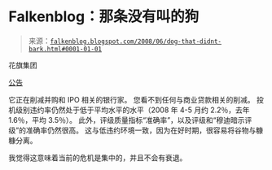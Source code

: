 <!--yml

category: 未分类

日期：2024-05-12 23:12:40

-->

# Falkenblog：那条没有叫的狗

> 来源：[`falkenblog.blogspot.com/2008/06/dog-that-didnt-bark.html#0001-01-01`](http://falkenblog.blogspot.com/2008/06/dog-that-didnt-bark.html#0001-01-01)

花旗集团

[公告](http://online.wsj.com/article/SB121416925522495095.html?mod=hps_us_whats_news)

它正在削减并购和 IPO 相关的银行家。 您看不到任何与商业贷款相关的削减。 投机级别违约率仍然处于低于平均水平的水平（2008 年 4-5 月约 2.2％，去年 1.6％，平均 3.5％）。 此外，评级质量指标“准确率”，以及评级和“穆迪暗示评级”的准确率仍然很高。 这与低违约环境一致，因为在好时期，很容易将谷物与糠糠分离。

我觉得这意味着当前的危机是集中的，并且不会有衰退。
